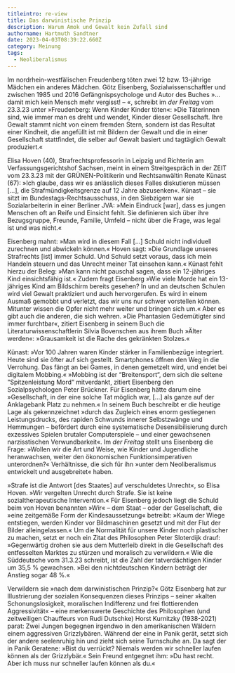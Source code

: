 ```yaml
---
titleintro: re-view
title: Das darwinistische Prinzip
description: Warum Amok und Gewalt kein Zufall sind
authorname: Hartmuth Sandtner
date: 2023-04-03T08:39:22.660Z
category: Meinung
tags:
  - Neoliberalismus
---
```

Im nordrhein-westfälischen Freudenberg töten zwei 12 bzw. 13-jährige Mädchen ein anderes Mädchen. Götz Eisenberg, Sozialwissenschaftler und zwischen 1985 und 2016 Gefängnispsychologe und Autor des Buches »... damit mich kein Mensch mehr vergisst! – «, schreibt im *der Freitag* vom 23.3.23 unter »Freudenberg: Wenn Kinder Kinder töten«: »Die Täterinnen sind, wie immer man es dreht und wendet, Kinder dieser Gesellschaft. Ihre Gewalt stammt nicht von einem fremden Stern, sondern ist das Resultat einer Kindheit, die angefüllt ist mit Bildern der Gewalt und die in einer Gesellschaft stattfindet, die selber auf Gewalt basiert und tagtäglich Gewalt produziert.«

Elisa Hoven (40), Strafrechtsprofessorin in Leipzig und Richterin am Verfassungsgerichtshof Sachsen, meint in einem Streitgespräch in der ZEIT vom 23.3.23 mit der GRÜNEN-Politikerin und Rechtsanwältin Renate Künast (67): »Ich glaube, dass wir es anlässlich dieses Falles diskutieren müssen \[…], die Strafmündigkeitsgrenze auf 12 Jahre abzusenken«. Künast – sie sitzt im Bundestags-Rechtsausschuss, in den Siebzigern war sie Sozialarbeiterin in einer Berliner JVA: »Mein Eindruck \[war], dass es jungen Menschen oft an Reife und Einsicht fehlt. Sie definieren sich über ihre Bezugsgruppe, Freunde, Familie, Umfeld – nicht über die Frage, was legal ist und was nicht.«

Eisenberg mahnt: »Man wird in diesem Fall \[…] Schuld nicht individuell zurechnen und abwickeln können.« Hoven sagt: »Die Grundlage unseres Strafrechts \[ist] immer Schuld. Und Schuld setzt voraus, dass ich mein Handeln steuern und das Unrecht meiner Tat einsehen kann.« Künast fehlt hierzu der Beleg: »Man kann nicht pauschal sagen, dass ein 12-jähriges Kind einsichtsfähig ist.« Zudem fragt Eisenberg »Wie viele Morde hat ein 13-jähriges Kind am Bildschirm bereits gesehen? In und an deutschen Schulen wird viel Gewalt praktiziert und auch hervorgerufen. Es wird in einem Ausmaß gemobbt und verletzt, das wir uns nur schwer vorstellen können. Mitunter wissen die Opfer nicht mehr weiter und bringen sich um.« Aber es gibt auch die anderen, die sich wehren. »Die Phantasien Gedemütigter sind immer furchtbar«, zitiert Eisenberg in seinem Buch die Literaturwissenschaftlerin Silvia Bovenschen aus ihrem Buch »Älter werden«: »Grausamkeit ist die Rache des gekränkten Stolzes.«

Künast: »Vor 100 Jahren waren Kinder stärker in Familienbezüge integriert. Heute sind sie öfter auf sich gestellt. Smartphones öffnen den Weg in die Verrohung. Das fängt an bei Games, in denen gemetzelt wird, und endet bei digitalem Mobbing.« »Mobbing ist der “Breitensport“, dem sich die seltene “Spitzenleistung Mord“ mitverdankt, zitiert Eisenberg den Sozialpsychologen Peter Brückner. Für Eisenberg hätte darum eine »Gesellschaft, in der eine solche Tat möglich war, \[…] als ganze auf der Anklagebank Platz zu nehmen.« In seinem Buch beschreibt er die heutige Lage als gekennzeichnet »durch das Zugleich eines enorm gestiegenen Leistungsdrucks, des rapiden Schwunds innerer Selbstzwänge und Hemmungen – befördert durch eine systematische Desensibilisierung durch exzessives Spielen brutaler Computerspiele – und einer gewachsenen narzisstischen Verwundbarkeit«. Im *der Freitag* stellt uns Eisenberg die Frage: »Wollen wir die Art und Weise, wie Kinder und Jugendliche heranwachsen, weiter den ökonomischen Funktionsimperativen unterordnen?« Verhältnisse, die sich für ihn »unter dem Neoliberalismus entwickelt und ausgebreitet« haben.

»Strafe ist die Antwort \[des Staates] auf verschuldetes Unrecht«, so Elisa Hoven. »Wir vergelten Unrecht durch Strafe. Sie ist keine sozialtherapeutische Intervention.« Für Eisenberg jedoch liegt die Schuld beim von Hoven benannten »Wir« – dem Staat – oder der Gesellschaft, die »eine zeitgemäße Form der Kindesaussetzung« betreibt: »Kaum der Wiege entstiegen, werden Kinder vor Bildmaschinen gesetzt und mit der Flut der Bilder alleingelassen.« Um die Normalität für unsere Kinder noch plastischer zu machen, setzt er noch ein Zitat des Philosophen Peter Sloterdijk drauf: »Gegenwärtig drohen sie aus dem Mutterleib direkt in die Gesellschaft des entfesselten Marktes zu stürzen und moralisch zu verwildern.« Wie die Süddeutsche vom 31.3.23 schreibt, ist die Zahl der tatverdächtigen Kinder um 35,5 % gewachsen. »Bei den nichtdeutschen Kindern beträgt der Anstieg sogar 48 %.«

Verwildern sie »nach dem darwinistischen Prinzip?« Götz Eisenberg hat zur Illustrierung der sozialen Konsequenzen dieses Prinzips – seiner »kalten Schonungslosigkeit, moralischen Indifferenz und frei flottierenden Aggressivität« – eine merkenswerte Geschichte des Philosophen (und zeitweiligen Chauffeurs von Rudi Dutschke) Horst Kurnitzky (1938-2021) parat: Zwei Jungen begegnen irgendwo in den amerikanischen Wäldern einem aggressiven Grizzlybären. Während der eine in Panik gerät, setzt sich der andere seelenruhig hin und zieht sich seine Turnschuhe an. Da sagt der in Panik Geratene: »Bist du verrückt? Niemals werden wir schneller laufen können als der Grizzlybär.« Sein Freund entgegnet ihm: »Du hast recht. Aber ich muss nur schneller laufen können als du.«